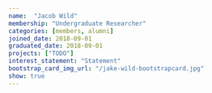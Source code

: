 ```yaml
---
name:  "Jacob Wild"
membership: "Undergraduate Researcher"
categories: [members, alumni]
joined_date: 2018-09-01
graduated_date: 2018-09-01
projects: ["TODO"]
interest_statement: "Statement"
bootstrap_card_img_url: "/jake-wild-bootstrapcard.jpg"
show: true
---
```

